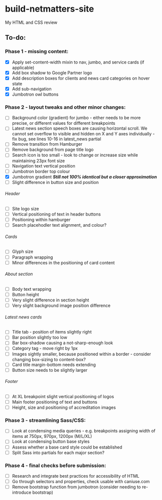 # build-netmatters-site
My HTML and CSS review

## To-do:

### Phase 1 - missing content:
- [x] Apply set-content-width mixin to nav, jumbo, and service cards (if applicable)
- [x] Add box shadow to Google Partner logo
- [x] Add description boxes for clients and news card categories on hover state
- [x] Add sub-navigation
- [x] Jumbotron owl buttons

### Phase 2 - layout tweaks and other minor changes:
- [ ] Background color (gradient) for jumbo - either needs to be more precise, or different values for different breakpoints
- [ ] Latest news section speech boxes are causing horizontal scroll. We cannot set overflow to visible and hidden on X and Y axes individually - fix bug, see lines 10-16 in latest_news partial
- [ ] Remove transition from Hamburger
- [ ] Remove background from page title logo
- [ ] Search icon is too small - look to change or increase size while maintaining 23px font size
- [ ] Navigation text vertical position
- [ ] Jumbotron border top colour
- [x] Jumbotron gradient ***Still not 100% identical but a closer approximation***
- [ ] Slight difference in button size and position

###### Header
- [ ] Site logo size
- [ ] Vertical positioning of text in header buttons
- [ ] Positioning within hamburger
- [ ] Search placehodler text alignment, and colour?

###### Cards
- [ ] Glyph size
- [ ] Paragraph wrapping
- [ ] Minor differences in the positioning of card content

###### About section
- [ ] Body text wrapping
- [ ] Button height
- [ ] Very slight difference in section height
- [ ] Very slight background image position difference

###### Latest news cards
- [ ] Title tab - position of items slightly right
- [ ] Bar position slightly too low
- [ ] Bar box-shadow causing a not-sharp-enough look
- [ ] Category tag - move right by 1px
- [ ] Images sightly smaller, because positioned within a border - consider changing box-sizing to content-box?
- [ ] Card title margin-bottom needs extending
- [ ] Button size needs to be slightly larger

###### Footer
- [ ] At XL breakpoint slight vertical positioning of logos
- [ ] Main footer positioning of text and buttons
- [ ] Height, size and positioning of accreditation images

### Phase 3 - streamlining Sass/CSS:
- [ ] Look at condensing media queries - e.g. breakpoints assigning width of items at 750px, 970px, 1200px (M/L/XL)
- [ ] Look at condensing button base styles
- [ ] Assess whether a base card style could be established
- [ ] Split Sass into partials for each major section?

### Phase 4 - final checks before submission:
- [ ] Research and integrate best practices for accessibility of HTML
- [ ] Go through selectors and properties, check usable with caniuse.com
- [ ] Remove bootstrap function from jumbotron (consider needing to re-introduce bootstrap)
